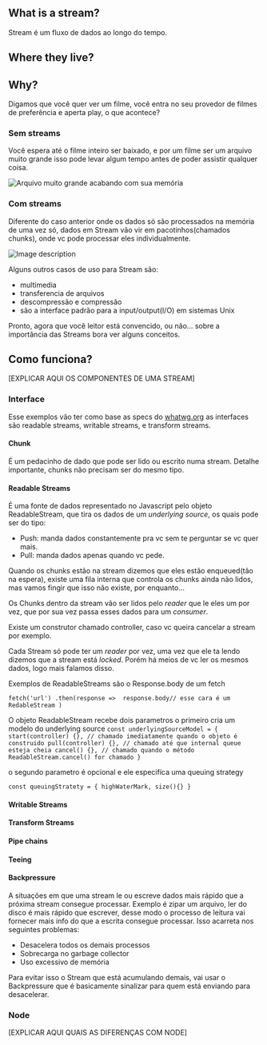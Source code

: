 ## What is a stream?

Stream é um fluxo de dados ao longo do tempo.

## Where they live?

## Why?

Digamos que você quer ver um filme, você entra no seu provedor de filmes de preferência e aperta play, o que acontece?

### Sem streams

Você espera até o filme inteiro ser baixado, e por um filme ser um arquivo muito grande isso pode levar algum tempo antes de poder assistir qualquer coisa.

![Arquivo muito grande acabando com sua memória](https://dev-to-uploads.s3.amazonaws.com/uploads/articles/hsug4l1los4zwdncrymx.png)

### Com streams

Diferente do caso anterior onde os dados só são processados na memória de uma vez só, dados em Stream vão vir em pacotinhos(chamados chunks), onde vc pode processar eles individualmente.

![Image description](https://dev-to-uploads.s3.amazonaws.com/uploads/articles/vi8m1xrdl6leih9m5zbg.png)

Alguns outros casos de uso para Stream são:

- multimedia
- transferencia de arquivos
- descompressão e compressão
- são a interface padrão para a input/output(I/O) em sistemas Unix

Pronto, agora que você leitor está convencido, ou não... sobre a importância das Streams bora ver alguns conceitos.

## Como funciona?

[EXPLICAR AQUI OS COMPONENTES DE UMA STREAM]

### Interface

Esse exemplos vão ter como base as specs do [whatwg.org](https://streams.spec.whatwg.org/)
as interfaces são readable streams, writable streams, e transform streams.

#### Chunk

É um pedacinho de dado que pode ser lido ou escrito numa stream. Detalhe importante, chunks não precisam ser do mesmo tipo.

#### Readable Streams

É uma fonte de dados representado no Javascript pelo objeto ReadableStream, que tira os dados de um _underlying source_, os quais pode ser do tipo:

- Push: manda dados constantemente pra vc sem te perguntar se vc quer mais.
- Pull: manda dados apenas quando vc pede.

Quando os chunks estão na stream dizemos que eles estão enqueued(tão na espera), existe uma fila interna que controla os chunks ainda não lidos, mas vamos fingir que isso não existe, por enquanto...

Os Chunks dentro da stream vão ser lidos pelo _reader_ que le eles um por vez, que por sua vez passa esses dados para um _consumer_.

Existe um construtor chamado controller, caso vc queira cancelar a stream por exemplo.

Cada Stream só pode ter um _reader_ por vez, uma vez que ele ta lendo dizemos que a stream está _locked_. Porém há meios de vc ler os mesmos dados, logo mais falamos disso.

Exemplos de ReadableStreams são o Response.body de um fetch

`fetch('url')
  .then(response => 
    response.body// esse cara é um RedableStream
  )`

O objeto ReadableStream recebe dois parametros o primeiro cria um modelo do underlying source
`const underlyingSourceModel = {
  start(controller) {}, // chamado imediatamente quando o objeto é construido
  pull(controller) {}, // chamado até que internal queue esteja cheia
  cancel() {}, // chamado quando o método ReadableStream.cancel() for chamado
}`

o segundo parametro é opcional e ele especifíca uma queuing strategy

`const queuingStratety = {
  highWaterMark,
  size(){}
}`

#### Writable Streams

#### Transform Streams

#### Pipe chains

#### Teeing

#### Backpressure

A situações em que uma stream le ou escreve dados mais rápido que a próxima stream consegue processar.
Exemplo é zipar um arquivo, ler do disco é mais rápido que escrever, desse modo o processo de leitura vai fornecer mais info do que a escrita consegue processar.
Isso acarreta nos seguintes problemas:

- Desacelera todos os demais processos
- Sobrecarga no garbage collector
- Uso excessivo de memória

Para evitar isso o Stream que está acumulando demais, vai usar o Backpressure que é basicamente sinalizar para quem está enviando para desacelerar.

### Node

[EXPLICAR AQUI QUAIS AS DIFERENÇAS COM NODE]

